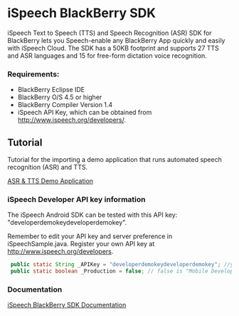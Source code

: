 # iSpeech BlackBerry SDK

iSpeech Text to Speech (TTS) and Speech Recognition (ASR) SDK for BlackBerry lets you Speech-enable any BlackBerry App quickly and easily with iSpeech Cloud. The SDK has a 50KB footprint and supports 27 TTS and ASR languages and 15 for free-form dictation voice recognition.

### Requirements: 

  - BlackBerry Eclipse IDE
  - BlackBerry O/S 4.5 or higher
  - BlackBerry Compiler Version 1.4
  - iSpeech API Key, which can be obtained from http://www.ispeech.org/developers/.

## Tutorial
 Tutorial for the importing a demo application that runs automated speech recognition (ASR) and TTS.
 
 [ASR & TTS Demo Application](https://www.ispeech.org/instructions/sampleprojects/blackberry/instructions.html "ASR & TTS Demo Application") 

### iSpeech Developer API key information

The iSpeech Android SDK can be tested with this API key: "developerdemokeydeveloperdemokey". 

Remember to edit your API key and server preference in iSpeechSample.java. Register your own API key at http://www.ispeech.org/developers.

```java
 public static String _APIKey = "developerdemokeydeveloperdemokey"; //your api key, http://www.ispeech.org/developers
 public static boolean _Production = false; // false is "Mobile Development" and true is "Mobile Production"
```

### Documentation

 [iSpeech BlackBerry SDK Documentation](http://www.ispeech.org/developer/iframe/?src=/bbsdkdoc/ "iSpeech BlackBerry SDK Documentation") 
 